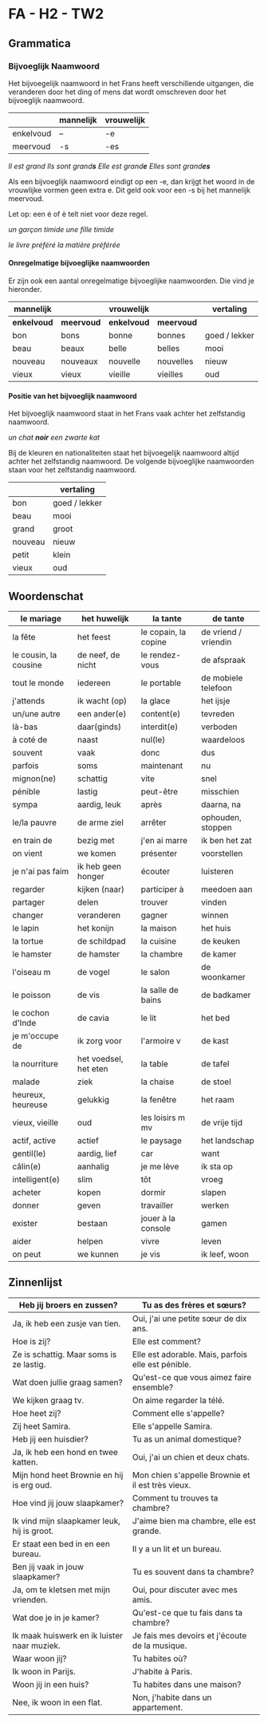 # FA - H2 - TW2

## Grammatica

### Bijvoeglijk Naamwoord

Het bijvoegelijk naamwoord in het Frans heeft verschillende uitgangen, die veranderen door het ding of mens dat wordt omschreven door het bijvoeglijk naamwoord.

|           | mannelijk | vrouwelijk |
|-----------|-----------|------------|
| enkelvoud | –         | -e         |
| meervoud  | -s        | -es        |

*Il est grand Ils sont grand**s** Elle est grand**e** Elles sont grand**es***

Als een bijvoeglijk naamwoord eindigt op een -e, dan krijgt het woord in de vrouwlijke vormen geen extra e. Dit geld ook voor een -s bij het mannelijk meervoud.

Let op: een é of è telt niet voor deze regel.

*un garçon timide une fille timide*

*le livre préféré la matière préférée*

#### Onregelmatige bijvoeglijke naamwoorden

Er zijn ook een aantal onregelmatige bijvoeglijke naamwoorden. Die vind je hieronder.

| **mannelijk** |              | **vrouwelijk** |              | **vertaling** |
|---------------|--------------|----------------|--------------|---------------|
| **enkelvoud** | **meervoud** | **enkelvoud**  | **meervoud** |               |
| bon           | bons         | bonne          | bonnes       | goed / lekker |
| beau          | beaux        | belle          | belles       | mooi          |
| nouveau       | nouveaux     | nouvelle       | nouvelles    | nieuw         |
| vieux         | vieux        | vieille        | vieilles     | oud           |

#### Positie van het bijvoeglijk naamwoord

Het bijvoeglijk naamwoord staat in het Frans vaak achter het zelfstandig naamwoord.

*un chat **noir** een zwarte kat*

Bij de kleuren en nationaliteiten staat het bijvoegelijk naamwoord altijd achter het zelfstandig naamwoord. De volgende bijvoeglijke naamwoorden staan voor het zelfstandig naamwoord.

|         | vertaling     |
|---------|---------------|
| bon     | goed / lekker |
| beau    | mooi          |
| grand   | groot         |
| nouveau | nieuw         |
| petit   | klein         |
| vieux   | oud           |

## Woordenschat

| le mariage | het huwelijk | la tante | de tante |
|----|----|----|----|
| la fête | het feest | le copain, la copine | de vriend / vriendin |
| le cousin, la cousine | de neef, de nicht | le rendez-vous | de afspraak |
| tout le monde | iedereen | le portable | de mobiele telefoon |
| j'attends | ik wacht (op) | la glace | het ijsje |
| un/une autre | een ander(e) | content(e) | tevreden |
| là-bas | daar(ginds) | interdit(e) | verboden |
| à coté de | naast | nul(le) | waardeloos |
| souvent | vaak | donc | dus |
| parfois | soms | maintenant | nu |
| mignon(ne) | schattig | vite | snel |
| pénible | lastig | peut-être | misschien |
| sympa | aardig, leuk | après | daarna, na |
| le/la pauvre | de arme ziel | arrêter | ophouden, stoppen |
| en train de | bezig met | j'en ai marre | ik ben het zat |
| on vient | we komen | présenter | voorstellen |
| je n'ai pas faim | ik heb geen honger | écouter | luisteren |
| regarder | kijken (naar) | participer à | meedoen aan |
| partager | delen | trouver | vinden |
| changer | veranderen | gagner | winnen |
| le lapin | het konijn | la maison | het huis |
| la tortue | de schildpad | la cuisine | de keuken |
| le hamster | de hamster | la chambre | de kamer |
| l'oiseau m | de vogel | le salon | de woonkamer |
| le poisson | de vis | la salle de bains | de badkamer |
| le cochon d'Inde | de cavia | le lit | het bed |
| je m'occupe de | ik zorg voor | l'armoire v | de kast |
| la nourriture | het voedsel, het eten | la table | de tafel |
| malade | ziek | la chaise | de stoel |
| heureux, heureuse | gelukkig | la fenêtre | het raam |
| vieux, vieille | oud | les loisirs m mv | de vrije tijd |
| actif, active | actief | le paysage | het landschap |
| gentil(le) | aardig, lief | car | want |
| câlin(e) | aanhalig | je me lève | ik sta op |
| intelligent(e) | slim | tôt | vroeg |
| acheter | kopen | dormir | slapen |
| donner | geven | travailler | werken |
| exister | bestaan | jouer à la console | gamen |
| aider | helpen | vivre | leven |
| on peut | we kunnen | je vis | ik leef, woon |

## Zinnenlijst

| Heb jij broers en zussen? | Tu as des frères et sœurs? |
|----|----|
| Ja, ik heb een zusje van tien. | Oui, j'ai une petite sœur de dix ans. |
| Hoe is zij? | Elle est comment? |
| Ze is schattig. Maar soms is ze lastig. | Elle est adorable. Mais, parfois elle est pénible. |
| Wat doen jullie graag samen? | Qu'est-ce que vous aimez faire ensemble? |
| We kijken graag tv. | On aime regarder la télé. |
| Hoe heet zij? | Comment elle s'appelle? |
| Zij heet Samira. | Elle s'appelle Samira. |
| Heb jij een huisdier? | Tu as un animal domestique? |
| Ja, ik heb een hond en twee katten. | Oui, j'ai un chien et deux chats. |
| Mijn hond heet Brownie en hij is erg oud. | Mon chien s'appelle Brownie et il est très vieux. |
| Hoe vind jij jouw slaapkamer? | Comment tu trouves ta chambre? |
| Ik vind mijn slaapkamer leuk, hij is groot. | J'aime bien ma chambre, elle est grande. |
| Er staat een bed in en een bureau. | Il y a un lit et un bureau. |
| Ben jij vaak in jouw slaapkamer? | Tu es souvent dans ta chambre? |
| Ja, om te kletsen met mijn vrienden. | Oui, pour discuter avec mes amis. |
| Wat doe je in je kamer? | Qu'est-ce que tu fais dans ta chambre? |
| Ik maak huiswerk en ik luister naar muziek. | Je fais mes devoirs et j'écoute de la musique. |
| Waar woon jij? | Tu habites où? |
| Ik woon in Parijs. | J'habite à Paris. |
| Woon jij in een huis? | Tu habites dans une maison? |
| Nee, ik woon in een flat. | Non, j'habite dans un appartement. |
